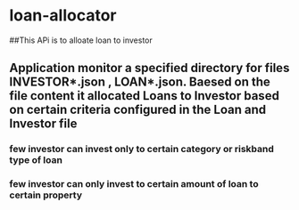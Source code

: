 # loan-allocator
##This APi is to alloate loan to investor
## Application monitor a specified directory for files INVESTOR*.json , LOAN*.json. Baesed on the file content it allocated Loans to Investor based on certain criteria configured in the Loan and Investor file
### few investor can invest only to certain category or riskband type of loan
### few investor can only invest to certain amount of loan to certain property